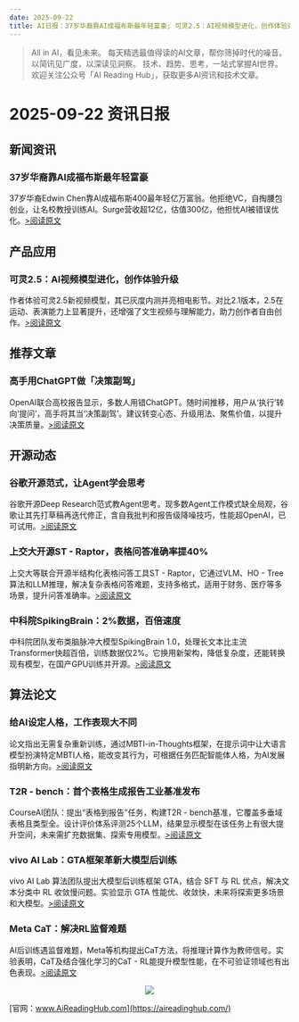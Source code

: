 ```yaml
---
date: 2025-09-22
title: AI日报：37岁华裔靠AI成福布斯最年轻富豪; 可灵2.5：AI视频模型进化，创作体验升级; 高手用ChatGPT做「决策副驾」
---
```


> All in AI，看见未来。 每天精选最值得读的AI文章，帮你筛掉时代的噪音。 以简讯见广度，以深读见洞察。 技术、趋势、思考，一站式掌握AI世界。
> 欢迎关注公众号「AI Reading Hub」，获取更多AI资讯和技术文章。

# 2025-09-22 资讯日报

## 新闻资讯

### 37岁华裔靠AI成福布斯最年轻富豪

37岁华裔Edwin Chen靠AI成福布斯400最年轻亿万富翁。他拒绝VC，自掏腰包创业，让名校教授训练AI。Surge营收超12亿，估值300亿，他担忧AI被错误优化。[>阅读原文](https://mp.weixin.qq.com/s?__biz=MzI3MTA0MTk1MA==&chksm=f0011025a2a677d78cf61bfd2106363571f69e9cafc5f22f8fb700c13cedcbbcc4aa4f0fff9b&idx=1&mid=2652629482&sn=76226b1e19d71976386e5689e7f34a68#rd)

## 产品应用

### 可灵2.5：AI视频模型进化，创作体验升级

作者体验可灵2.5新视频模型，其已灰度内测并亮相电影节。对比2.1版本，2.5在运动、表演能力上显著提升，还增强了文生视频与理解能力，助力创作者自由创作。[>阅读原文](https://mp.weixin.qq.com/s?__biz=MzIyMzA5NjEyMA==&chksm=f112fa28dd7de141337dd89fcae01174ff392940b601648af38c91597a3859a353ba138a5f8a&idx=1&mid=2647675298&sn=9da49588ea9750e9f4fad9f814274261#rd)

## 推荐文章

### 高手用ChatGPT做「决策副驾」

OpenAI联合高校报告显示，多数人用错ChatGPT。随时间推移，用户从‘执行’转向‘提问’，高手将其当‘决策副驾’。建议转变心态、升级用法、聚焦价值，以提升决策质量。[>阅读原文](https://mp.weixin.qq.com/s?__biz=Mzg2OTA1OTAxNA==&chksm=cf4869c810ba5bcca2f683d9aaa1a2094eaae69ec43a4c7f5aed1a58f64eb92e76d7cef1cd8e&idx=1&mid=2247486332&sn=c399a6f531e3cdb35539b47c7104705f#rd)

## 开源动态

### 谷歌开源范式，让Agent学会思考

谷歌开源Deep Research范式教Agent思考。现多数Agent工作模式缺全局观，谷歌让其先打草稿再迭代修正，含自我批判和报告级降噪技巧，性能超OpenAI，已可试用。[>阅读原文](https://mp.weixin.qq.com/s?__biz=MzkxNjcyNTk2NA==&chksm=c0b9b189d2a3a939c811058b6d5a318bb185430dfd84ae6069d888df400f26878cfbebdd2dcd&idx=1&mid=2247488132&sn=bc07ee75ef7778901a3eb8ae4742021b#rd)

### 上交大开源ST - Raptor，表格问答准确率提40%

上交大等联合开源半结构化表格问答工具ST - Raptor，它通过VLM、HO - Tree算法和LLM推理，解决复杂表格问答难题，支持多格式，适用于财务、医疗等多场景，提升问答准确率。[>阅读原文](https://mp.weixin.qq.com/s?__biz=MzkwMjQ0NzI0OQ==&chksm=c1f3dd5ccd47cfbd290c561b07108bd9ddfd4144d220b229ee69bcb86df6f376a561f6f31bd9&idx=1&mid=2247503573&sn=eadd853e312a380ef3abaff8dd57e9a1#rd)

### 中科院SpikingBrain：2%数据，百倍速度

中科院团队发布类脑脉冲大模型SpikingBrain 1.0，处理长文本比主流Transformer快超百倍，训练数据仅2%。它换用新架构，降低复杂度，还能转换现有模型，在国产GPU训练并开源。[>阅读原文](https://mp.weixin.qq.com/s?__biz=Mzg3Mzg5MjY3Nw==&chksm=cfb66bf7aa30b533e2284fee1fe2aee77ab605df01f81537b0209e72320ba5e7f225d8c6c242&idx=1&mid=2247524742&sn=c3894eaeb5ca13afd6d1145feb7f38ad#rd)

## 算法论文

### 给AI设定人格，工作表现大不同

论文指出无需复杂重新训练，通过MBTI-in-Thoughts框架，在提示词中让大语言模型扮演特定MBTI人格，能改变其行为，可根据任务匹配智能体人格，为AI发展指明新方向。[>阅读原文](https://mp.weixin.qq.com/s?__biz=Mzk1NzgxMjQ0OA==&chksm=c22792df6904bf9e1927ef20d18f9ab16e0ff831978fb2c9d0f3b03661dfbdba2307f3bc3a70&idx=1&mid=2247490876&sn=19a78dc32ac6bc3fd7e70ae8df967b02#rd)

### T2R - bench：首个表格生成报告工业基准发布

CourseAI团队：提出“表格到报告”任务，构建T2R - bench基准，它覆盖多垂域表格且类型全。设计评价体系评测25个LLM，结果显示模型在该任务上有很大提升空间，未来需扩充数据集、探索专用模型。[>阅读原文](https://mp.weixin.qq.com/s?__biz=MzkzNjgwNzMwNQ==&chksm=c3b4b8574053fbeb03964602516a76457d8a80a7928e13df5b7bae4fb09e479d30129e5f713c&idx=1&mid=2247487160&sn=aef87c1339fbbcb8b5b838da821daff4#rd)

### vivo AI Lab：GTA框架革新大模型后训练

vivo AI Lab 算法团队提出大模型后训练框架 GTA，结合 SFT 与 RL 优点，解决文本分类中 RL 收敛慢问题。实验显示 GTA 性能优、收敛快，未来将探索更多场景和大模型。[>阅读原文](https://mp.weixin.qq.com/s?__biz=MzA3MzI4MjgzMw==&chksm=85ccae855d67a1bbbe035174c0699338ec45333f1bba47f01fc2dbaaa19737d98c2ea0abeae4&idx=2&mid=2650991915&sn=b07cdab04ea127a7a9f477e8260274e3#rd)

### Meta CaT：解决RL监督难题

AI后训练遇监督难题，Meta等机构提出CaT方法，将推理计算作为教师信号。实验表明，CaT及结合强化学习的CaT - RL能提升模型性能，在不可验证领域也有出色表现。[>阅读原文](https://mp.weixin.qq.com/s?__biz=MzA3MzI4MjgzMw==&chksm=854a0540183946c08165dd7972414e4da54da4427d78058086b4e2e982a440a43ee502055369&idx=1&mid=2650991915&sn=3210aa922b7565157cead414e234c438#rd)



<p style="text-align: center;">
            <img id="weixin_qr" src="https://meikan-public-images.oss-cn-beijing.aliyuncs.com/imeikan/assets/2025-05-18234303-hub.png" style="max-width: 800px; object-fit: cover;" />
        </p>
        
[官网：www.AiReadingHub.com](https://aireadinghub.com/)
